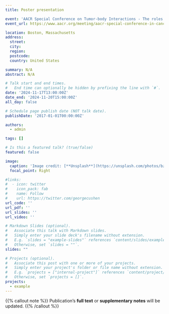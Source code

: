 ```yaml
---
title: Poster presentation

event: 'AACR Special Conference on Tumor-body Interactions - The roles of micro-and macroenvironment in cancer'
event_url: https://www.aacr.org/meeting/aacr-special-conference-in-cancer-research-tumor-body-interactions-the-roles-of-micro-and-macroenvironment-in-tumor-heterogeneity-metastasis-and-therapy-responses/?gad_source=1&gbraid=0AAAAADrBdMSDyUVJUGTtTAf4XExsttffB&gclid=Cj0KCQjwgrO4BhC2ARIsAKQ7zUmqLasMZR8Fq2gAXugB231WNvQCa7gM81QgOL1sIb4xKm1O1R2-5ggaAqgeEALw_wcB

location: Boston, Massachusetts
address:
  street: 
  city: 
  region: 
  postcode: 
  country: United States

summary: N/A
abstract: N/A

# Talk start and end times.
#   End time can optionally be hidden by prefixing the line with `#`.
date: '2024-11-17T13:00:00Z'
date_end: '2024-11-20T15:00:00Z'
all_day: false

# Schedule page publish date (NOT talk date).
publishDate: '2017-01-01T00:00:00Z'

authors:
  - admin

tags: []

# Is this a featured talk? (true/false)
featured: false

image:
  caption: 'Image credit: [**Unsplash**](https://unsplash.com/photos/bzdhc5b3Bxs)'
  focal_point: Right

#links:
#  - icon: twitter
#    icon_pack: fab
#    name: Follow
#    url: https://twitter.com/georgecushen
url_code: ''
url_pdf: ''
url_slides: ''
url_video: ''

# Markdown Slides (optional).
#   Associate this talk with Markdown slides.
#   Simply enter your slide deck's filename without extension.
#   E.g. `slides = "example-slides"` references `content/slides/example-slides.md`.
#   Otherwise, set `slides = ""`.
slides: ""

# Projects (optional).
#   Associate this post with one or more of your projects.
#   Simply enter your project's folder or file name without extension.
#   E.g. `projects = ["internal-project"]` references `content/project/deep-learning/index.md`.
#   Otherwise, set `projects = []`.
projects:
  - example
---
```


{{% callout note %}}
Publication’s **full text** or **supplementary notes** will be updated.
{{% /callout %}}


